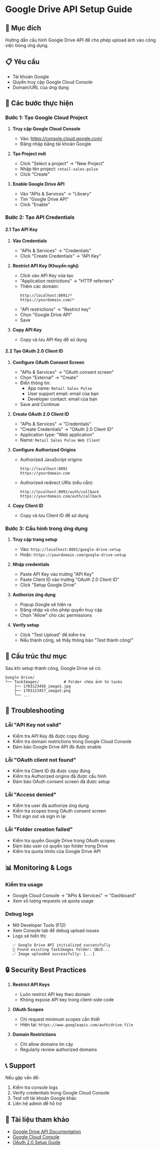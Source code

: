 # Google Drive API Setup Guide

## 🎯 Mục đích
Hướng dẫn cấu hình Google Drive API để cho phép upload ảnh vào công việc trong ứng dụng.

## 📋 Yêu cầu
- Tài khoản Google
- Quyền truy cập Google Cloud Console
- Domain/URL của ứng dụng

## 🚀 Các bước thực hiện

### Bước 1: Tạo Google Cloud Project

1. **Truy cập Google Cloud Console**
   - Vào: https://console.cloud.google.com/
   - Đăng nhập bằng tài khoản Google

2. **Tạo Project mới**
   - Click "Select a project" → "New Project"
   - Nhập tên project: `retail-sales-pulse`
   - Click "Create"

3. **Enable Google Drive API**
   - Vào "APIs & Services" → "Library"
   - Tìm "Google Drive API"
   - Click "Enable"

### Bước 2: Tạo API Credentials

#### 2.1 Tạo API Key

1. **Vào Credentials**
   - "APIs & Services" → "Credentials"
   - Click "Create Credentials" → "API Key"

2. **Restrict API Key (Khuyến nghị)**
   - Click vào API Key vừa tạo
   - "Application restrictions" → "HTTP referrers"
   - Thêm các domain:
     ```
     http://localhost:8091/*
     https://yourdomain.com/*
     ```
   - "API restrictions" → "Restrict key"
   - Chọn "Google Drive API"
   - Save

3. **Copy API Key**
   - Copy và lưu API Key để sử dụng

#### 2.2 Tạo OAuth 2.0 Client ID

1. **Configure OAuth Consent Screen**
   - "APIs & Services" → "OAuth consent screen"
   - Chọn "External" → "Create"
   - Điền thông tin:
     - App name: `Retail Sales Pulse`
     - User support email: email của bạn
     - Developer contact: email của bạn
   - Save and Continue

2. **Create OAuth 2.0 Client ID**
   - "APIs & Services" → "Credentials"
   - "Create Credentials" → "OAuth 2.0 Client ID"
   - Application type: "Web application"
   - Name: `Retail Sales Pulse Web Client`

3. **Configure Authorized Origins**
   - Authorized JavaScript origins:
     ```
     http://localhost:8091
     https://yourdomain.com
     ```
   - Authorized redirect URIs (nếu cần):
     ```
     http://localhost:8091/auth/callback
     https://yourdomain.com/auth/callback
     ```

4. **Copy Client ID**
   - Copy và lưu Client ID để sử dụng

### Bước 3: Cấu hình trong ứng dụng

1. **Truy cập trang setup**
   - Vào: `http://localhost:8091/google-drive-setup`
   - Hoặc: `https://yourdomain.com/google-drive-setup`

2. **Nhập credentials**
   - Paste API Key vào trường "API Key"
   - Paste Client ID vào trường "OAuth 2.0 Client ID"
   - Click "Setup Google Drive"

3. **Authorize ứng dụng**
   - Popup Google sẽ hiện ra
   - Đăng nhập và cho phép quyền truy cập
   - Chọn "Allow" cho các permissions

4. **Verify setup**
   - Click "Test Upload" để kiểm tra
   - Nếu thành công, sẽ thấy thông báo "Test thành công!"

## 📁 Cấu trúc thư mục

Sau khi setup thành công, Google Drive sẽ có:

```
Google Drive/
└── TaskImages/           # Folder chứa ảnh từ tasks
    ├── 1703123456_image1.jpg
    ├── 1703123457_image2.png
    └── ...
```

## 🔧 Troubleshooting

### Lỗi "API Key not valid"
- Kiểm tra API Key đã được copy đúng
- Kiểm tra domain restrictions trong Google Cloud Console
- Đảm bảo Google Drive API đã được enable

### Lỗi "OAuth client not found"
- Kiểm tra Client ID đã được copy đúng
- Kiểm tra Authorized origins đã được cấu hình
- Đảm bảo OAuth consent screen đã được setup

### Lỗi "Access denied"
- Kiểm tra user đã authorize ứng dụng
- Kiểm tra scopes trong OAuth consent screen
- Thử sign out và sign in lại

### Lỗi "Folder creation failed"
- Kiểm tra quyền Google Drive trong OAuth scopes
- Đảm bảo user có quyền tạo folder trong Drive
- Kiểm tra quota limits của Google Drive API

## 📊 Monitoring & Logs

### Kiểm tra usage
- Google Cloud Console → "APIs & Services" → "Dashboard"
- Xem số lượng requests và quota usage

### Debug logs
- Mở Developer Tools (F12)
- Xem Console tab để debug upload issues
- Logs sẽ hiển thị:
  ```
  ✅ Google Drive API initialized successfully
  📁 Found existing TaskImages folder: 1BcD...
  ✅ Image uploaded successfully: {...}
  ```

## 🔒 Security Best Practices

1. **Restrict API Keys**
   - Luôn restrict API key theo domain
   - Không expose API key trong client-side code

2. **OAuth Scopes**
   - Chỉ request minimum scopes cần thiết
   - Hiện tại: `https://www.googleapis.com/auth/drive.file`

3. **Domain Restrictions**
   - Chỉ allow domains tin cậy
   - Regularly review authorized domains

## 📞 Support

Nếu gặp vấn đề:
1. Kiểm tra console logs
2. Verify credentials trong Google Cloud Console
3. Test với tài khoản Google khác
4. Liên hệ admin để hỗ trợ

## 🔗 Tài liệu tham khảo

- [Google Drive API Documentation](https://developers.google.com/drive/api)
- [Google Cloud Console](https://console.cloud.google.com/)
- [OAuth 2.0 Setup Guide](https://developers.google.com/identity/protocols/oauth2)
